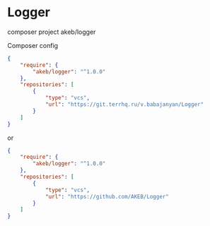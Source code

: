 # Logger


composer project akeb/logger

Composer config

```json
{
    "require": {
        "akeb/logger": "^1.0.0"
    },
    "repositories": [
        {
            "type": "vcs",
            "url": "https://git.terrhq.ru/v.babajanyan/Logger"
        }
    ]
}
```

or

```json
{
    "require": {
        "akeb/logger": "^1.0.0"
    },
    "repositories": [
        {
            "type": "vcs",
            "url": "https://github.com/AKEB/Logger"
        }
    ]
}
```

